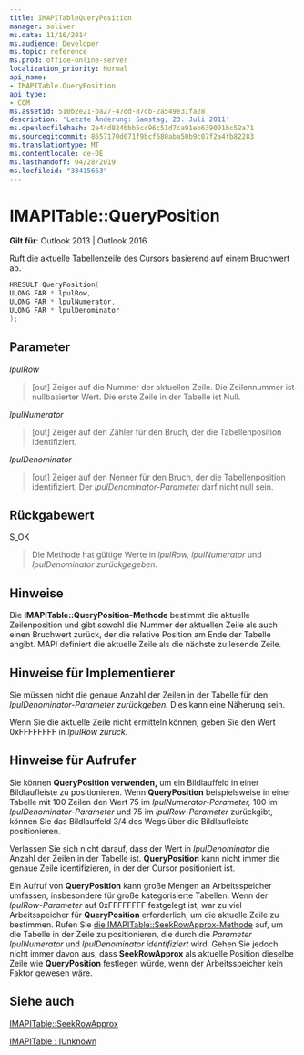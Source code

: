 ```yaml
---
title: IMAPITableQueryPosition
manager: soliver
ms.date: 11/16/2014
ms.audience: Developer
ms.topic: reference
ms.prod: office-online-server
localization_priority: Normal
api_name:
- IMAPITable.QueryPosition
api_type:
- COM
ms.assetid: 510b2e21-ba27-47dd-87cb-2a549e31fa28
description: 'Letzte Änderung: Samstag, 23. Juli 2011'
ms.openlocfilehash: 2e44d824bbb5cc96c51d7ca91eb639001bc52a71
ms.sourcegitcommit: 8657170d071f9bcf680aba50b9c07f2a4fb82283
ms.translationtype: MT
ms.contentlocale: de-DE
ms.lasthandoff: 04/28/2019
ms.locfileid: "33415663"
---
```

# <a name="imapitablequeryposition"></a>IMAPITable::QueryPosition

  
  
**Gilt für**: Outlook 2013 | Outlook 2016 
  
Ruft die aktuelle Tabellenzeile des Cursors basierend auf einem Bruchwert ab.
  
```cpp
HRESULT QueryPosition(
ULONG FAR * lpulRow,
ULONG FAR * lpulNumerator,
ULONG FAR * lpulDenominator
);
```

## <a name="parameters"></a>Parameter

 _lpulRow_
  
> [out] Zeiger auf die Nummer der aktuellen Zeile. Die Zeilennummer ist nullbasierter Wert. Die erste Zeile in der Tabelle ist Null. 
    
 _lpulNumerator_
  
> [out] Zeiger auf den Zähler für den Bruch, der die Tabellenposition identifiziert.
    
 _lpulDenominator_
  
> [out] Zeiger auf den Nenner für den Bruch, der die Tabellenposition identifiziert. Der  _lpulDenominator-Parameter_ darf nicht null sein. 
    
## <a name="return-value"></a>Rückgabewert

S_OK 
  
> Die Methode hat gültige Werte in _lpulRow,_ _lpulNumerator_ und _lpulDenominator zurückgegeben._
    
## <a name="remarks"></a>Hinweise

Die **IMAPITable::QueryPosition-Methode** bestimmt die aktuelle Zeilenposition und gibt sowohl die Nummer der aktuellen Zeile als auch einen Bruchwert zurück, der die relative Position am Ende der Tabelle angibt. MAPI definiert die aktuelle Zeile als die nächste zu lesende Zeile. 
  
## <a name="notes-to-implementers"></a>Hinweise für Implementierer

Sie müssen nicht die genaue Anzahl der Zeilen in der Tabelle für den  _lpulDenominator-Parameter zurückgeben._ Dies kann eine Näherung sein. 
  
Wenn Sie die aktuelle Zeile nicht ermitteln können, geben Sie den Wert 0xFFFFFFFF in _lpulRow zurück._
  
## <a name="notes-to-callers"></a>Hinweise für Aufrufer

Sie können **QueryPosition verwenden,** um ein Bildlauffeld in einer Bildlaufleiste zu positionieren. Wenn **QueryPosition** beispielsweise in einer Tabelle mit 100 Zeilen den Wert 75 im  _lpulNumerator-Parameter,_ 100 im  _lpulDenominator-Parameter_ und 75 im  _lpulRow-Parameter_ zurückgibt, können Sie das Bildlauffeld 3/4 des Wegs über die Bildlaufleiste positionieren. 
  
Verlassen Sie sich nicht darauf, dass der Wert in  _lpulDenominator_ die Anzahl der Zeilen in der Tabelle ist. **QueryPosition** kann nicht immer die genaue Zeile identifizieren, in der der Cursor positioniert ist. 
  
Ein Aufruf von **QueryPosition** kann große Mengen an Arbeitsspeicher umfassen, insbesondere für große kategorisierte Tabellen. Wenn der  _lpulRow-Parameter_ auf 0xFFFFFFFF festgelegt ist, war zu viel Arbeitsspeicher für **QueryPosition** erforderlich, um die aktuelle Zeile zu bestimmen. Rufen Sie [die IMAPITable::SeekRowApprox-Methode](imapitable-seekrowapprox.md) auf, um die Tabelle in der Zeile zu positionieren, die durch die  _Parameter lpulNumerator_ und  _lpulDenominator identifiziert_ wird. Gehen Sie jedoch nicht immer davon aus, dass **SeekRowApprox** als aktuelle Position dieselbe Zeile wie **QueryPosition** festlegen würde, wenn der Arbeitsspeicher kein Faktor gewesen wäre. 
  
## <a name="see-also"></a>Siehe auch



[IMAPITable::SeekRowApprox](imapitable-seekrowapprox.md)
  
[IMAPITable : IUnknown](imapitableiunknown.md)

